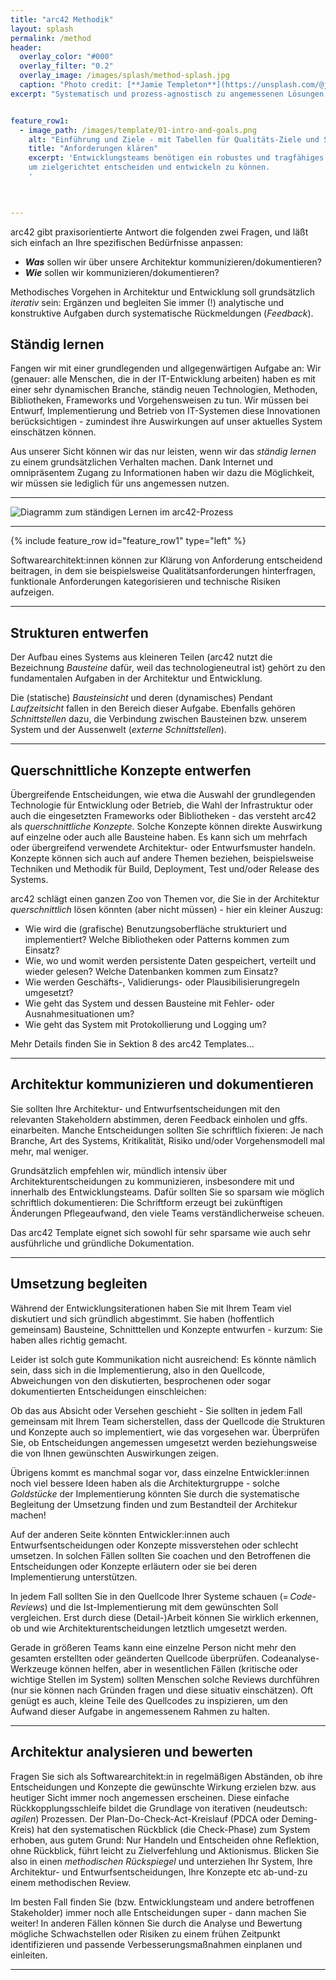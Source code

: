 ```yaml
---
title: "arc42 Methodik"
layout: splash
permalink: /method
header:
  overlay_color: "#000"
  overlay_filter: "0.2"
  overlay_image: /images/splash/method-splash.jpg
  caption: "Photo credit: [**Jamie Templeton**](https://unsplash.com/@jamietempleton)"
excerpt: "Systematisch und prozess-agnostisch zu angemessenen Lösungen."


feature_row1:
  - image_path: /images/template/01-intro-and-goals.png
    alt: "Einführung und Ziele - mit Tabellen für Qualitäts-Ziele und Stakeholder"
    title: "Anforderungen klären"
    excerpt: 'Entwicklungsteams benötigen ein robustes und tragfähiges Fundament von Zielen, Anforderungen und Randbedingungen,
    um zielgerichtet entscheiden und entwickeln zu können.
    '
    


---
```


arc42 gibt praxisorientierte Antwort die folgenden zwei Fragen, und läßt sich einfach an Ihre spezifischen Bedürfnisse anpassen:

* **_Was_** sollen wir über unsere Architektur kommunizieren/dokumentieren?
* **_Wie_** sollen wir kommunizieren/dokumentieren?

Methodisches Vorgehen in Architektur und Entwicklung soll grundsätzlich _iterativ_ sein: Ergänzen und begleiten Sie immer (!) analytische und konstruktive Aufgaben durch systematische Rückmeldungen (_Feedback_).


## Ständig lernen

Fangen wir mit einer grundlegenden und allgegenwärtigen Aufgabe an:
Wir (genauer: alle Menschen, die in der IT-Entwicklung arbeiten) haben es mit einer sehr dynamischen Branche, ständig neuen Technologien, Methoden, Bibliotheken, Frameworks und Vorgehensweisen zu tun.
Wir müssen bei Entwurf, Implementierung und Betrieb von IT-Systemen diese Innovationen berücksichtigen - zumindest ihre Auswirkungen auf unser aktuelles System einschätzen können.

Aus unserer Sicht können wir das nur leisten, wenn wir das _ständig lernen_ zu einem grundsätzlichen Verhalten machen.
Dank Internet und omnipräsentem Zugang zu Informationen haben wir dazu die Möglichkeit, wir müssen sie lediglich für uns angemessen nutzen.

<hr>

![Diagramm zum ständigen Lernen im arc42-Prozess](/images/method/arc42-prozess-2021-mit-lernen.png)


<hr>

{% include feature_row id="feature_row1" type="left" %}

Softwarearchitekt:innen können zur Klärung von Anforderung entscheidend beitragen, in dem sie beispielsweise Qualitätsanforderungen hinterfragen, funktionale Anforderungen kategorisieren und technische Risiken aufzeigen.

<hr>

## Strukturen entwerfen

Der Aufbau eines Systems aus kleineren Teilen (arc42 nutzt die Bezeichnung _Bausteine_ dafür, weil das technologieneutral ist) gehört zu den fundamentalen Aufgaben in der Architektur und Entwicklung.

Die (statische) _Bausteinsicht_ und deren (dynamisches) Pendant _Laufzeitsicht_ fallen in den Bereich dieser Aufgabe.
Ebenfalls gehören _Schnittstellen_ dazu, die Verbindung zwischen Bausteinen bzw. unserem System und der Aussenwelt (_externe Schnittstellen_).

<hr>

## Querschnittliche Konzepte entwerfen

Übergreifende Entscheidungen, wie etwa die Auswahl der grundlegenden Technologie für Entwicklung oder Betrieb, die Wahl der Infrastruktur oder auch die eingesetzten Frameworks oder Bibliotheken - das versteht arc42 als _querschnittliche Konzepte_. 
Solche Konzepte können direkte Auswirkung auf einzelne oder auch alle Bausteine haben.
Es kann sich um mehrfach oder übergreifend verwendete Architektur- oder Entwurfsmuster handeln.
Konzepte können sich auch auf andere Themen beziehen, beispielsweise Techniken und Methodik für Build, Deployment, Test und/oder Release des Systems.

arc42 schlägt einen ganzen Zoo von Themen vor, die Sie in der Architektur _querschnittlich_ lösen könnten (aber nicht müssen) - hier ein kleiner Auszug:

* Wie wird die (grafische) Benutzungsoberfläche strukturiert und implementiert? Welche Bibliotheken oder Patterns kommen zum Einsatz?
* Wie, wo und womit werden persistente Daten gespeichert, verteilt und wieder gelesen? Welche Datenbanken kommen zum Einsatz?
* Wie werden Geschäfts-, Validierungs- oder Plausibilisierungregeln umgesetzt?
* Wie geht das System und dessen Bausteine mit Fehler- oder Ausnahmesituationen um?
* Wie geht das System mit Protokollierung und Logging um?

Mehr Details finden Sie in Sektion 8 des arc42 Templates...

<hr>

## Architektur kommunizieren und dokumentieren

Sie sollten Ihre Architektur- und Entwurfsentscheidungen mit den relevanten Stakeholdern abstimmen, deren Feedback einholen und gffs. einarbeiten.
Manche Entscheidungen sollten Sie schriftlich fixieren:
Je nach Branche, Art des Systems, Kritikalität, Risiko und/oder Vorgehensmodell mal mehr, mal weniger.

Grundsätzlich empfehlen wir, mündlich intensiv über Architekturentscheidungen zu kommunizieren, insbesondere mit und innerhalb des Entwicklungsteams.
Dafür sollten Sie so sparsam wie möglich schriftlich dokumentieren:
Die Schriftform erzeugt bei zukünftigen Änderungen Pflegeaufwand, den viele Teams verständlicherweise scheuen.

Das arc42 Template eignet sich sowohl für sehr sparsame wie auch sehr ausführliche und gründliche Dokumentation.
<hr>

## Umsetzung begleiten

Während der Entwicklungsiterationen haben Sie mit Ihrem Team viel diskutiert und sich gründlich abgestimmt. 
Sie haben (hoffentlich gemeinsam) Bausteine, Schnitttellen und Konzepte entwurfen - kurzum:
Sie haben alles richtig gemacht.

Leider ist solch gute Kommunikation nicht ausreichend: 
Es könnte nämlich sein, dass sich in die Implementierung, also in den Quellcode, Abweichungen von den diskutierten, besprochenen oder sogar dokumentierten Entscheidungen einschleichen:

Ob das aus Absicht oder Versehen geschieht - Sie sollten in jedem Fall gemeinsam mit Ihrem Team sicherstellen, dass der Quellcode die Strukturen und Konzepte auch so implementiert, wie das vorgesehen war.
Überprüfen Sie, ob Entscheidungen angemessen umgesetzt werden beziehungsweise die von Ihnen gewünschten Auswirkungen zeigen. 

Übrigens kommt es manchmal sogar vor, dass einzelne Entwickler:innen noch viel bessere Ideen haben als die Architekturgruppe - solche _Goldstücke_ der Implementierung könnten Sie durch die systematische Begleitung der Umsetzung finden und zum Bestandteil der Architekur machen!

Auf der anderen Seite könnten Entwickler:innen auch Entwurfsentscheidungen oder Konzepte missverstehen oder schlecht umsetzen. 
In solchen Fällen sollten Sie coachen und den Betroffenen die Entscheidungen oder Konzepte erläutern oder sie bei deren Implementierung unterstützen.

In jedem Fall sollten Sie in den Quellcode Ihrer Systeme schauen (= _Code-Reviews_) und die Ist-Implementierung mit dem gewünschten Soll vergleichen. 
Erst durch diese (Detail-)Arbeit können Sie wirklich erkennen, ob und wie Architekturentscheidungen letztlich umgesetzt werden. 

Gerade in größeren Teams kann eine einzelne Person nicht mehr den gesamten erstellten oder geänderten Quellcode überprüfen. 
Codeanalyse-Werkzeuge können helfen, aber in wesentlichen Fällen (kritische oder wichtige Stellen im System) sollten Menschen solche Reviews durchführen (nur sie können nach Gründen fragen und diese situativ einschätzen).
Oft genügt es auch, kleine Teile des Quellcodes zu inspizieren, um den Aufwand dieser Aufgabe in angemessenem Rahmen zu halten.

<hr>

## Architektur analysieren und bewerten

Fragen Sie sich als Softwarearchitekt:in in regelmäßigen Abständen, ob ihre Entscheidungen und Konzepte die gewünschte Wirkung erzielen bzw. aus heutiger Sicht immer noch angemessen erscheinen. 
Diese einfache Rückkopplungsschleife bildet die Grundlage von iterativen (neudeutsch: _agilen_) Prozessen. 
Der Plan-Do-Check-Act-Kreislauf (PDCA oder Deming-Kreis) hat den systematischen Rückblick (die Check-Phase) zum System erhoben, aus gutem Grund: 
Nur Handeln und Entscheiden ohne Reflektion, ohne Rückblick, führt leicht zu Zielverfehlung und Aktionismus. 
Blicken Sie also in einen _methodischen Rückspiegel_ und unterziehen Ihr System, Ihre Architektur- und Entwurfsentscheidungen, Ihre Konzepte etc ab-und-zu einem methodischen Review.

Im besten Fall finden Sie (bzw. Entwicklungsteam und andere betroffenen Stakeholder) immer noch alle Entscheidungen super - dann machen Sie weiter!
In anderen Fällen können Sie durch die Analyse und Bewertung mögliche Schwachstellen oder Risiken zu einem frühen Zeitpunkt identifizieren und passende Verbesserungsmaßnahmen einplanen und einleiten.

<hr>


